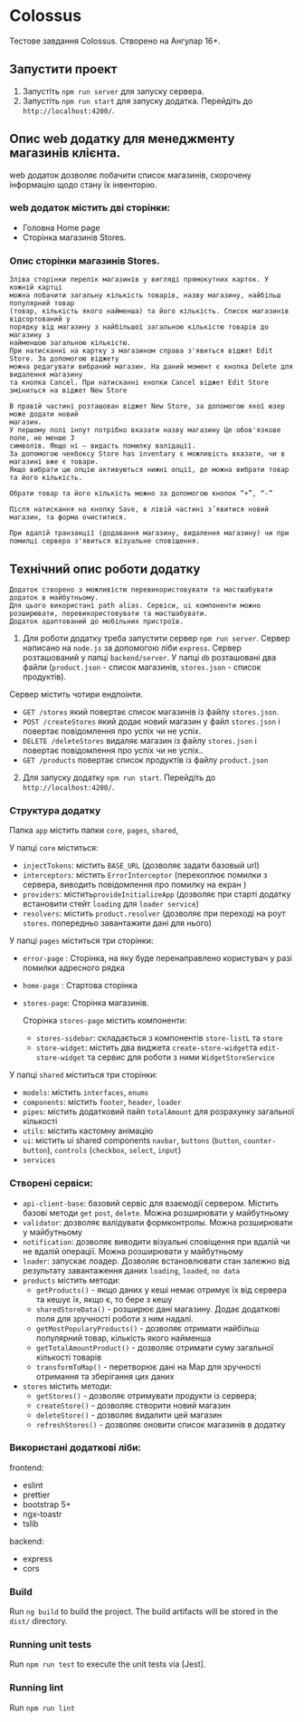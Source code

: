# Colossus

Тестове завдання Colossus. Створено на Ангулар 16+.

## Запустити проект

1. Запустіть `npm run server` для запуску сервера.
2. Запустіть `npm run start` для запуску додатка. Перейдіть до `http://localhost:4200/`.

## Опис web додатку для менеджменту магазинів клієнта.

web додаток дозволяє побачити список магазинів, скорочену інформацію щодо стану їх інвенторію.

### web додаток містить дві сторінки:

- Головна Home page
- Сторінка магазинів Stores.

### Опис сторінки магазинів Stores.

    Зліва сторінки перелік магазинів у вигляді прямокутних карток. У кожній картці
    можна побачити загальну кількість товарів, назву магазину, найбільш популярний товар
    (товар, кількість якого найменша) та його кількість. Список магазинів відсортований у
    порядку від магазину з найбільшої загальною кількістю товарів до магазину з
    найменшою загальною кількістю.
    При натисканні на картку з магазином справа з'явиться віджет Edit Store. За допомогою віджету
    можна редагувати вибраний магазин. На даний момент є кнопка Delete для видалення магазину
    та кнопка Cancel. При натисканні кнопки Cancel віджет Edit Store зміниться на віджет New Store

    В правій частині розташован віджет New Store, за допомогою якої юзер може додати новий
    магазин.
    У першому полі інпут потрібно вказати назву магазину Це обов'язкове поле, не менше 3
    символів. Якщо ні – видасть помилку валідації.
    За допомогою чекбоксу Store has inventary є можливість вказати, чи в магазині вже є товари.
    Якщо вибрати цю опцію активуються нижні опції, де можна вибрати товар та його кількість.

    Обрати товар та його кількість можно за допомогою кнопок “+”, “-”

    Після натискання на кнопку Save, в лівій частині з’явитися новий магазин, та форма очиститися.

    При вдалій транзакції (додавання магазину, видалення магазину) чи при помилці сервера з'явиться візуальне сповіщення.

## Технічний опис роботи додатку

    Додаток створено з можливістю перевикористовувати та мастшабувати додаток в майбутньому.
    Для цього використані path alias. Сервіси, ui компоненти можно розширювати, перевикористовувати та мастшабувати.
    Додаток адаптований до мобільних пристроїв.

1. Для роботи додатку треба запустити сервер `npm run server`.
   Сервер написано на `node.js` за допомогою ліби `express`. Сервер розташований у папці `backend/server`.
   У папці `db` розташовані два файли (`product.json` - список магазинів, `stores.json` - список продуктів).

Сервер містить чотири ендпоінти.

- `GET /stores` який повертає список магазинів із файлу `stores.json`.
- `POST /createStores` який додає новий магазин у файл `stores.json` і повертає повідомлення про успіх чи не успіх.
- `DELETE /deleteStores` видаляє магазин із файлу `stores.json` і повертає повідомлення про успіх чи не успіх..
- `GET /products` повертає список продуктів із файлу `product.json`

2. Для запуску додатку `npm run start`. Перейдіть до `http://localhost:4200/`.

### Структура додатку

Папка `app` містить папки `core`, `pages`, `shared`,

У папці `core` міститься:

- `injectTokens`: містить `BASE_URL` (дозволяє задати базовый url)
- `interceptors`: містить `ErrorInterceptor` (перехоплює помилки з сервера, виводить повідомлення про помилку на екран )
- `providers`: містить`provideInitializeApp` (дозволяє при старті додатку встановити стейт `loading` для `loader service`)
- `resolvers`: містить `product.resolver` (дозволяє при переході на роут `stores`. попередньо завантажити дані для нього)

У папці `pages` міститься три сторінки: ​

- `error-page` : Сторінка, на яку буде перенаправлено користувач у разі помилки адресного рядка
- `home-page` : Стартова сторінка
- `stores-page`: Сторінка магазинів.

  Сторінка `stores-page` містить компоненти:

  - `stores-sidebar`: складається з компонентів `store-listL` та `store`
  - `store-widget`: містить два виджета `create-store-widget`та `edit-store-widget` та сервис для роботи з ними `WidgetStoreService`

У папці `shared` міститься три сторінки:

- `models`: містить `interfaces`, `enums`
- `components`: містить `footer`, `header`, `loader`
- `pipes`: містить додатковий пайп `totalAmount` для розрахунку загальної кількості
- `utils`: містить кастомну анімацію
- `ui`: містить ui shared components `navbar`, `buttons` (`button`, `counter-button`), `controls` (`checkbox`, `select`, `input`)
- `services`

### Створені сервiси:

- `api-client-base`: базовий сервіс для взаємодії сервером. Містить базові методи `get` `post`, `delete`. Можна розширювати у майбутньому
- `validator`: дозволяє валідувати формконтролы. Можна розширювати у майбутньому
- `notification`: дозволяє виводити візуальні сповіщення при вдалій чи не вдалій операції. Можна розширювати у майбутньому
- `loader`: запускає лоадер. Дозволяє встановлювати стан залежно від результату завантаження даних `loading`, `loaded`, `no data`
- `products` містить методи:
  - `getProducts()` - якщо даних у кеші немає отримує їх від сервера та кешує їх, якщо є, то бере з кешу
  - `sharedStoreData()` - розширює дані магазину. Додає додаткові поля для зручності роботи з ним надалі.
  - `getMostPopularyProducts()` - дозволяє отримати найбільш популярний товар, кількість якого найменша
  - `getTotalAmountProduct()` - дозволяє отримати суму загальної кількості товарів
  - `transformToMap()` - перетворює дані на Map для зручності отримання та зберігання цих даних
- `stores` містить методи:
  - `getStores()` - дозволяє отримувати продукти із сервера;
  - `createStore()` - дозволяє створити новий магазин
  - `deleteStore()` - дозволяє видалити цей магазин
  - `refreshStores()` - дозволяє оновити список магазинів в додатку

### Використані додаткові ліби:

frontend:

- eslint
- prettier
- bootstrap 5+
- ngx-toastr
- tslib

backend:

- express
- cors

### Build

Run `ng build` to build the project. The build artifacts will be stored in the `dist/` directory.

### Running unit tests

Run `npm run test` to execute the unit tests via [Jest].

### Running lint

Run `npm run lint`

